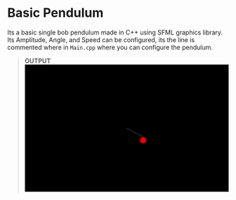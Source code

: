 # Basic Pendulum

Its a basic single bob pendulum made in C++ using SFML graphics library.
Its Amplitude, Angle, and Speed can be configured, its the line is commented where in `Main.cpp` where you can configure the pendulum.

> **OUTPUT**
![OUTPUT GIF](/src/output.gif)
